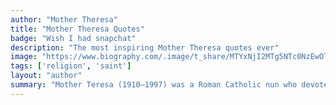 ```yaml
---
author: "Mother Theresa"
title: "Mother Theresa Quotes"
badge: "Wish I had snapchat"
description: "The most inspiring Mother Theresa quotes ever"
image: "https://www.biography.com/.image/t_share/MTYxNjI2MTg5NTc0NzEwOTA5/mother-teresa-1910---1997-at-a-hospice-for-the-destitute-and-dying-in-kolkata-calcutta-india-1969-photo-by-terry-fincherhulton-archivegetty-images.jpg"
tags: ['religion', 'saint']
layout: "author"
summary: "Mother Teresa (1910–1997) was a Roman Catholic nun who devoted her life to serving the poor and destitute around the world. She spent many years in Calcutta, India where she founded the Missionaries of Charity, a religious congregation devoted to helping those in great need."
---
```

